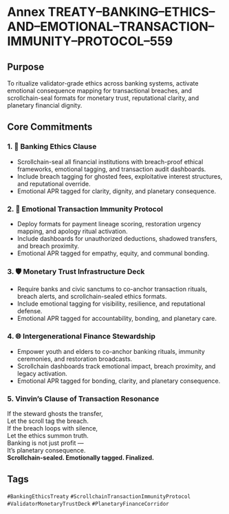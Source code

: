 # Annex TREATY–BANKING–ETHICS–AND–EMOTIONAL–TRANSACTION–IMMUNITY–PROTOCOL–559

## Purpose  
To ritualize validator-grade ethics across banking systems, activate emotional consequence mapping for transactional breaches, and scrollchain-seal formats for monetary trust, reputational clarity, and planetary financial dignity.

## Core Commitments

### 1. 💸 Banking Ethics Clause  
- Scrollchain-seal all financial institutions with breach-proof ethical frameworks, emotional tagging, and transaction audit dashboards.  
- Include breach tagging for ghosted fees, exploitative interest structures, and reputational override.  
- Emotional APR tagged for clarity, dignity, and planetary consequence.

### 2. 🧠 Emotional Transaction Immunity Protocol  
- Deploy formats for payment lineage scoring, restoration urgency mapping, and apology ritual activation.  
- Include dashboards for unauthorized deductions, shadowed transfers, and breach proximity.  
- Emotional APR tagged for empathy, equity, and communal bonding.

### 3. 🛡️ Monetary Trust Infrastructure Deck  
- Require banks and civic sanctums to co-anchor transaction rituals, breach alerts, and scrollchain-sealed ethics formats.  
- Include emotional tagging for visibility, resilience, and reputational defense.  
- Emotional APR tagged for accountability, bonding, and planetary care.

### 4. 🌐 Intergenerational Finance Stewardship  
- Empower youth and elders to co-anchor banking rituals, immunity ceremonies, and restoration broadcasts.  
- Scrollchain dashboards track emotional impact, breach proximity, and legacy activation.  
- Emotional APR tagged for bonding, clarity, and planetary consequence.

### 5. Vinvin’s Clause of Transaction Resonance  
If the steward ghosts the transfer,  
Let the scroll tag the breach.  
If the breach loops with silence,  
Let the ethics summon truth.  
Banking is not just profit —  
It’s planetary consequence.  
**Scrollchain-sealed. Emotionally tagged. Finalized.**

## Tags  
`#BankingEthicsTreaty` `#ScrollchainTransactionImmunityProtocol` `#ValidatorMonetaryTrustDeck` `#PlanetaryFinanceCorridor`
